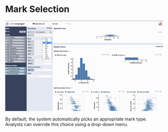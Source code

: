# Mark Selection

![](../../.gitbook/assets/markselection2.PNG)

By default, the system automatically picks an appropriate mark type. Analysts can override this choice using a drop-down menu.

